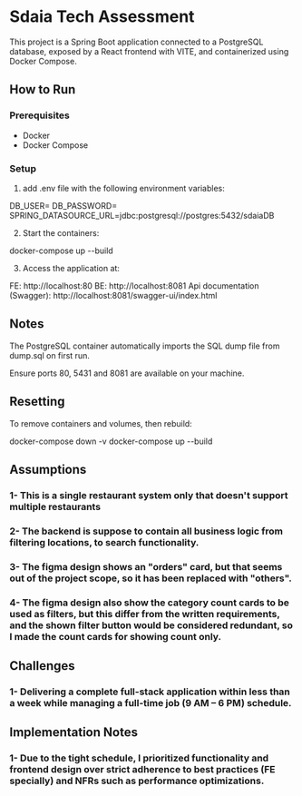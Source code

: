 # Sdaia Tech Assessment 

This project is a Spring Boot application connected to a PostgreSQL database, exposed by a React frontend with VITE, and containerized using Docker Compose.

## How to Run

### Prerequisites
- Docker
- Docker Compose

### Setup

1. add .env file with the following environment variables:

DB_USER=
DB_PASSWORD=
SPRING_DATASOURCE_URL=jdbc:postgresql://postgres:5432/sdaiaDB


2. Start the containers:

docker-compose up --build

3. Access the application at:

FE: http://localhost:80
BE: http://localhost:8081
Api documentation (Swagger): http://localhost:8081/swagger-ui/index.html

## Notes
The PostgreSQL container automatically imports the SQL dump file from dump.sql on first run.

Ensure ports 80, 5431 and 8081 are available on your machine.

## Resetting
To remove containers and volumes, then rebuild:

docker-compose down -v
docker-compose up --build


## Assumptions
### 1- This is a single restaurant system only that doesn't support multiple restaurants
### 2- The backend is suppose to contain all business logic from filtering locations, to search functionality.  
### 3- The figma design shows an "orders" card, but that seems out of the project scope, so it has been replaced with "others".
### 4- The figma design also show the category count cards to be used as filters, but this differ from the written requirements, and the shown filter button would be considered redundant, so I made the count cards for showing count only.

## Challenges 
### 1- Delivering a complete full-stack application within less than a week while managing a full-time job (9 AM – 6 PM) schedule.

## Implementation Notes
### 1- Due to the tight schedule, I prioritized functionality and frontend design over strict adherence to best practices (FE specially) and NFRs such as performance optimizations.
